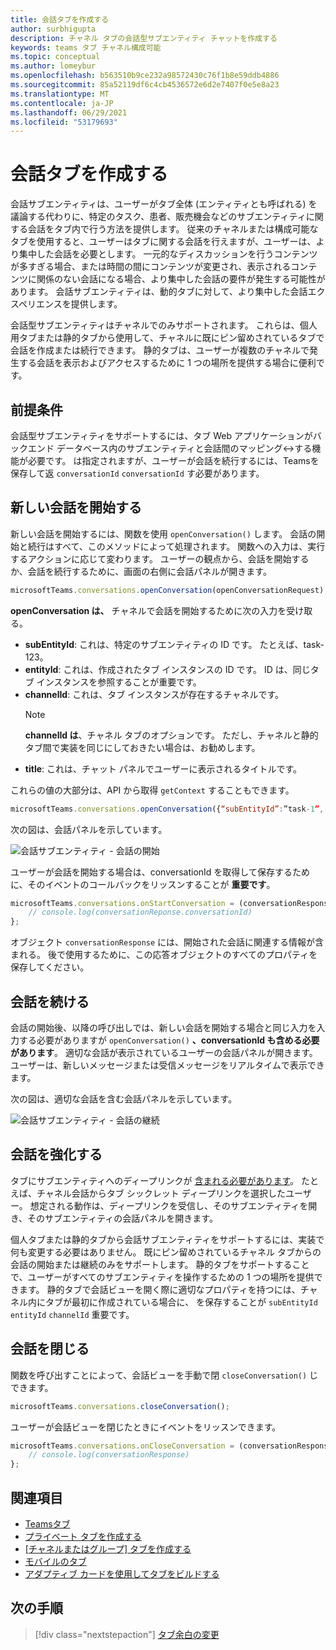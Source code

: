 ```yaml
---
title: 会話タブを作成する
author: surbhigupta
description: チャネル タブの会話型サブエンティティ チャットを作成する
keywords: teams タブ チャネル構成可能
ms.topic: conceptual
ms.author: lomeybur
ms.openlocfilehash: b563510b9ce232a98572430c76f1b8e59ddb4886
ms.sourcegitcommit: 85a52119df6c4cb4536572e6d2e7407f0e5e8a23
ms.translationtype: MT
ms.contentlocale: ja-JP
ms.lasthandoff: 06/29/2021
ms.locfileid: "53179693"
---
```

# <a name="create-conversational-tabs"></a>会話タブを作成する

会話サブエンティティは、ユーザーがタブ全体 (エンティティとも呼ばれる) を議論する代わりに、特定のタスク、患者、販売機会などのサブエンティティに関する会話をタブ内で行う方法を提供します。 従来のチャネルまたは構成可能なタブを使用すると、ユーザーはタブに関する会話を行えますが、ユーザーは、より集中した会話を必要とします。 一元的なディスカッションを行うコンテンツが多すぎる場合、または時間の間にコンテンツが変更され、表示されるコンテンツに関係のない会話になる場合、より集中した会話の要件が発生する可能性があります。 会話サブエンティティは、動的タブに対して、より集中した会話エクスペリエンスを提供します。

会話型サブエンティティはチャネルでのみサポートされます。 これらは、個人用タブまたは静的タブから使用して、チャネルに既にピン留めされているタブで会話を作成または続行できます。 静的タブは、ユーザーが複数のチャネルで発生する会話を表示およびアクセスするために 1 つの場所を提供する場合に便利です。

## <a name="prerequisites"></a>前提条件

会話型サブエンティティをサポートするには、タブ Web アプリケーションがバックエンド データベース内のサブエンティティと会話間のマッピング↔する機能が必要です。 は指定されますが、ユーザーが会話を続行するには、Teamsを保存して返 `conversationId` `conversationId` す必要があります。

## <a name="start-a-new-conversation"></a>新しい会話を開始する

新しい会話を開始するには、関数を使用 `openConversation()` します。 会話の開始と続行はすべて、このメソッドによって処理されます。 関数への入力は、実行するアクションに応じて変わります。 ユーザーの観点から、会話を開始するか、会話を続行するために、画面の右側に会話パネルが開きます。

``` javascript
microsoftTeams.conversations.openConversation(openConversationRequest);
```

**openConversation は、** チャネルで会話を開始するために次の入力を受け取る。

* **subEntityId**: これは、特定のサブエンティティの ID です。 たとえば、task-123。
* **entityId**: これは、作成されたタブ インスタンスの ID です。 ID は、同じタブ インスタンスを参照することが重要です。
* **channelId**: これは、タブ インスタンスが存在するチャネルです。
   > [!NOTE]
   > **channelId は**、チャネル タブのオプションです。 ただし、チャネルと静的タブ間で実装を同じにしておきたい場合は、お勧めします。
* **title**: これは、チャット パネルでユーザーに表示されるタイトルです。

これらの値の大部分は、API から取得 `getContext` することもできます。

```javascript
microsoftTeams.conversations.openConversation({“subEntityId”:”task-1”, “entityId”: “tabInstanceId-1”, “channelId”: ”19:baa6e71f65b948d189bf5c892baa8e5a@thread.skype”, “title”: "Task Title”});
```

次の図は、会話パネルを示しています。

![会話サブエンティティ - 会話の開始](~/assets/images/tabs/conversational-subentities/start-conversation.png)

ユーザーが会話を開始する場合は、conversationId を取得して保存するために、そのイベントのコールバックをリッスンすることが **重要です**。

```javascript
microsoftTeams.conversations.onStartConversation = (conversationResponse) => {
    // console.log(conversationReponse.conversationId)
};
```

オブジェクト `conversationResponse` には、開始された会話に関連する情報が含まれる。 後で使用するために、この応答オブジェクトのすべてのプロパティを保存してください。

## <a name="continue-a-conversation"></a>会話を続ける

会話の開始後、以降の呼び出しでは、新しい会話を開始する場合と同じ入力を入力する必要がありますが `openConversation()` **、conversationId も含める必要があります**。 [](#start-a-new-conversation) 適切な会話が表示されているユーザーの会話パネルが開きます。 ユーザーは、新しいメッセージまたは受信メッセージをリアルタイムで表示できます。

次の図は、適切な会話を含む会話パネルを示しています。

![会話サブエンティティ - 会話の継続](~/assets/images/tabs/conversational-subentities/continue-conversation.png)

## <a name="enhance-a-conversation"></a>会話を強化する

タブにサブエンティティへのディープリンクが [含まれる必要があります](~/concepts/build-and-test/deep-links.md)。 たとえば、チャネル会話からタブ シックレット ディープリンクを選択したユーザー。 想定される動作は、ディープリンクを受信し、そのサブエンティティを開き、そのサブエンティティの会話パネルを開きます。

個人タブまたは静的タブから会話サブエンティティをサポートするには、実装で何も変更する必要はありません。 既にピン留めされているチャネル タブからの会話の開始または継続のみをサポートします。 静的タブをサポートすることで、ユーザーがすべてのサブエンティティを操作するための 1 つの場所を提供できます。 静的タブで会話ビューを開く際に適切なプロパティを持つには、チャネル内にタブが最初に作成されている場合に、 を保存することが `subEntityId` `entityId` `channelId` 重要です。

## <a name="close-a-conversation"></a>会話を閉じる

関数を呼び出すことによって、会話ビューを手動で閉 `closeConversation()` じできます。

```javascript
microsoftTeams.conversations.closeConversation();
```

ユーザーが会話ビューを閉じたときにイベントをリッスンできます。

```javascript
microsoftTeams.conversations.onCloseConversation = (conversationResponse) => {
    // console.log(conversationResponse)
};
```

## <a name="see-also"></a>関連項目

* [Teamsタブ](~/tabs/what-are-tabs.md)
* [プライベート タブを作成する](~/tabs/how-to/create-personal-tab.md)
* [[チャネルまたはグループ] タブを作成する](~/tabs/how-to/create-channel-group-tab.md)
* [モバイルのタブ](~/tabs/design/tabs-mobile.md)
* [アダプティブ カードを使用してタブをビルドする](~/tabs/how-to/build-adaptive-card-tabs.md)

## <a name="next-step"></a>次の手順

> [!div class="nextstepaction"]
> [タブ余白の変更](~/resources/removing-tab-margins.md)